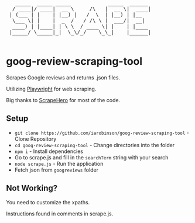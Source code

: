 <pre>
   _____  _____ _____            _____  ______ 
  / ____|/ ____|  __ \     /\   |  __ \|  ____|
 | (___ | |    | |__) |   /  \  | |__) | |__   
  \___ \| |    |  _  /   / /\ \ |  ___/|  __|  
  ____) | |____| | \ \  / ____ \| |    | |____ 
 |_____/ \_____|_|  \_\/_/    \_\_|    |______|
                                               
</pre>

# goog-review-scraping-tool

Scrapes Google reviews and returns .json files.

Utilizing [Playwright](https://github.com/microsoft/playwright) for web scraping.

Big thanks to [ScrapeHero](https://www.scrapehero.com/scrape-google-reviews/) for most of the code.

## Setup

- `git clone https://github.com/iarobinson/goog-review-scraping-tool` - Clone Repository 
- `cd goog-review-scraping-tool` - Change directories into the folder 
- `npm i` - Install dependencies 
- Go to scrape.js and fill in the `searchTerm` string with your search
- `node scrape.js` - Run the application
- Fetch json from `googreviews` folder

## Not Working?

You need to customize the xpaths.

Instructions found in comments in scrape.js.
